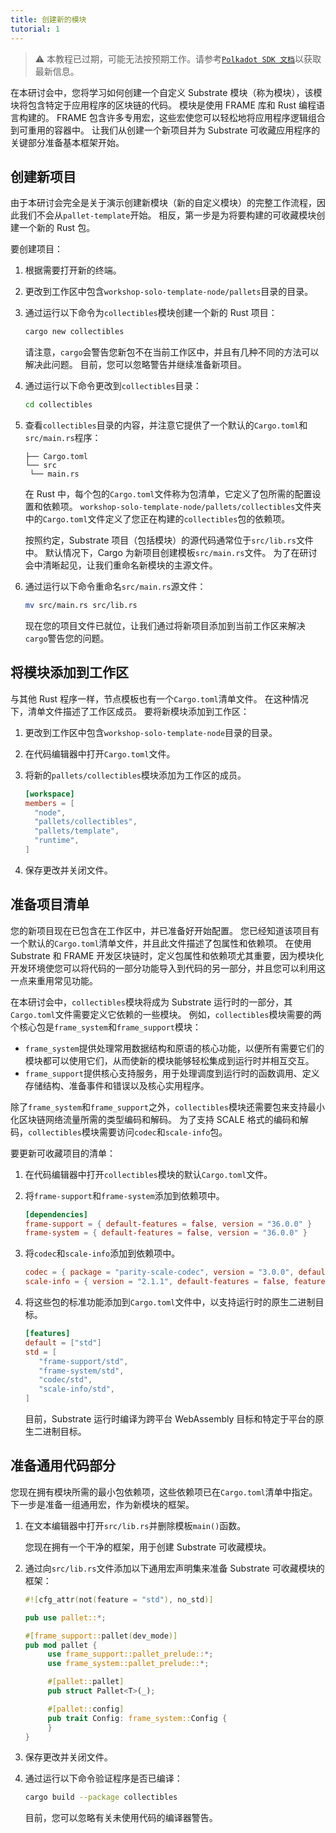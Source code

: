 ```yaml
---
title: 创建新的模块
tutorial: 1
---
```


> ⚠️ 本教程已过期，可能无法按预期工作。请参考[`Polkadot SDK 文档`](https://paritytech.github.io/polkadot-sdk/master/polkadot_sdk_docs/guides/your_first_pallet/index.html)以获取最新信息。

在本研讨会中，您将学习如何创建一个自定义 Substrate 模块（称为模块），该模块将包含特定于应用程序的区块链的代码。
模块是使用 FRAME 库和 Rust 编程语言构建的。
FRAME 包含许多专用宏，这些宏使您可以轻松地将应用程序逻辑组合到可重用的容器中。
让我们从创建一个新项目并为 Substrate 可收藏应用程序的关键部分准备基本框架开始。

## 创建新项目

由于本研讨会完全是关于演示创建新模块（新的自定义模块）的完整工作流程，因此我们不会从`pallet-template`开始。
相反，第一步是为将要构建的可收藏模块创建一个新的 Rust 包。

要创建项目：

1. 根据需要打开新的终端。

2. 更改到工作区中包含`workshop-solo-template-node/pallets`目录的目录。

3. 通过运行以下命令为`collectibles`模块创建一个新的 Rust 项目：

   ```bash
   cargo new collectibles
   ```

   请注意，`cargo`会警告您新包不在当前工作区中，并且有几种不同的方法可以解决此问题。
   目前，您可以忽略警告并继续准备新项目。

4. 通过运行以下命令更改到`collectibles`目录：

   ```bash
   cd collectibles
   ```

5. 查看`collectibles`目录的内容，并注意它提供了一个默认的`Cargo.toml`和`src/main.rs`程序：

   ```text
   ├── Cargo.toml
   └── src
    └── main.rs
   ```

   在 Rust 中，每个包的`Cargo.toml`文件称为包清单，它定义了包所需的配置设置和依赖项。
   `workshop-solo-template-node/pallets/collectibles`文件夹中的`Cargo.toml`文件定义了您正在构建的`collectibles`包的依赖项。

   按照约定，Substrate 项目（包括模块）的源代码通常位于`src/lib.rs`文件中。
   默认情况下，Cargo 为新项目创建模板`src/main.rs`文件。
   为了在研讨会中清晰起见，让我们重命名新模块的主源文件。

6. 通过运行以下命令重命名`src/main.rs`源文件：

   ```bash
   mv src/main.rs src/lib.rs
   ```

   现在您的项目文件已就位，让我们通过将新项目添加到当前工作区来解决`cargo`警告您的问题。

## 将模块添加到工作区

与其他 Rust 程序一样，节点模板也有一个`Cargo.toml`清单文件。
在这种情况下，清单文件描述了工作区成员。
要将新模块添加到工作区：

1. 更改到工作区中包含`workshop-solo-template-node`目录的目录。

1. 在代码编辑器中打开`Cargo.toml`文件。

1. 将新的`pallets/collectibles`模块添加为工作区的成员。

   ```toml
   [workspace]
   members = [
     "node",
     "pallets/collectibles",
     "pallets/template",
     "runtime",
   ]
   ```

1. 保存更改并关闭文件。

## 准备项目清单

您的新项目现在已包含在工作区中，并已准备好开始配置。
您已经知道该项目有一个默认的`Cargo.toml`清单文件，并且此文件描述了包属性和依赖项。
在使用 Substrate 和 FRAME 开发区块链时，定义包属性和依赖项尤其重要，因为模块化开发环境使您可以将代码的一部分功能导入到代码的另一部分，并且您可以利用这一点来重用常见功能。

在本研讨会中，`collectibles`模块将成为 Substrate 运行时的一部分，其`Cargo.toml`文件需要定义它依赖的一些模块。
例如，`collectibles`模块需要的两个核心包是`frame_system`和`frame_support`模块：

- `frame_system`提供处理常用数据结构和原语的核心功能，以便所有需要它们的模块都可以使用它们，从而使新的模块能够轻松集成到运行时并相互交互。
- `frame_support`提供核心支持服务，用于处理调度到运行时的函数调用、定义存储结构、准备事件和错误以及核心实用程序。

除了`frame_system`和`frame_support`之外，`collectibles`模块还需要包来支持最小化区块链网络流量所需的类型编码和解码。
为了支持 SCALE 格式的编码和解码，`collectibles`模块需要访问`codec`和`scale-info`包。

要更新可收藏项目的清单：

1. 在代码编辑器中打开`collectibles`模块的默认`Cargo.toml`文件。

2. 将`frame-support`和`frame-system`添加到依赖项中。

   ```toml
   [dependencies]
   frame-support = { default-features = false, version = "36.0.0" }
   frame-system = { default-features = false, version = "36.0.0" }
   ```

3. 将`codec`和`scale-info`添加到依赖项中。

   ```toml
   codec = { package = "parity-scale-codec", version = "3.0.0", default-features = false, features = ["derive"] }
   scale-info = { version = "2.1.1", default-features = false, features = ["derive"] }
   ```

1. 将这些包的标准功能添加到`Cargo.toml`文件中，以支持运行时的原生二进制目标。

   ```toml
   [features]
   default = ["std"]
   std = [
      "frame-support/std",
      "frame-system/std",
      "codec/std",
      "scale-info/std",
   ]
   ```

   目前，Substrate 运行时编译为跨平台 WebAssembly 目标和特定于平台的原生二进制目标。

## 准备通用代码部分

您现在拥有模块所需的最小包依赖项，这些依赖项已在`Cargo.toml`清单中指定。
下一步是准备一组通用宏，作为新模块的框架。

1. 在文本编辑器中打开`src/lib.rs`并删除模板`main()`函数。

   您现在拥有一个干净的框架，用于创建 Substrate 可收藏模块。

2. 通过向`src/lib.rs`文件添加以下通用宏声明集来准备 Substrate 可收藏模块的框架：

   ```rust
   #![cfg_attr(not(feature = "std"), no_std)]

   pub use pallet::*;

   #[frame_support::pallet(dev_mode)]
   pub mod pallet {
        use frame_support::pallet_prelude::*;
        use frame_system::pallet_prelude::*;

        #[pallet::pallet]
        pub struct Pallet<T>(_);

        #[pallet::config]
        pub trait Config: frame_system::Config {
        }
   }
   ```

3. 保存更改并关闭文件。

1. 通过运行以下命令验证程序是否已编译：

   ```bash
   cargo build --package collectibles
   ```

   目前，您可以忽略有关未使用代码的编译器警告。
